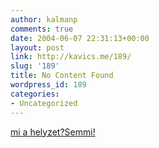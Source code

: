 ```yaml
---
author: kalmanp
comments: true
date: 2004-06-07 22:31:13+00:00
layout: post
link: http://kavics.me/189/
slug: '189'
title: No Content Found
wordpress_id: 189
categories:
- Uncategorized
---
```


[mi a helyzet?Semmi!](http://westwood.fortunecity.com/macy/317/3dPsychedelic.html)
